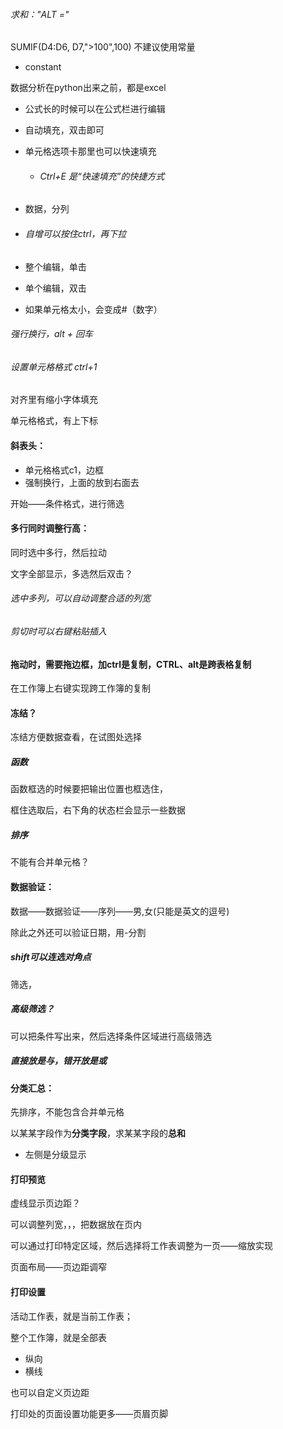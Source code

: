###### 求和："ALT =" 

SUMIF(D4:D6, D7,">100",100) 不建议使用常量

- constant

数据分析在python出来之前，都是excel

- 公式长的时候可以在公式栏进行编辑

- 自动填充，双击即可

- 单元格选项卡那里也可以快速填充

  - ###### Ctrl+E 是“快速填充”的快捷方式

- 数据，分列

- ###### 自增可以按住ctrl，再下拉

- 整个编辑，单击
- 单个编辑，双击

- 如果单元格太小，会变成#（数字）



###### 强行换行，alt + 回车

###### 设置单元格格式 ctrl+1

对齐里有缩小字体填充

单元格格式，有上下标

#### 斜表头：

- 单元格格式c1，边框
- 强制换行，上面的放到右面去

开始——条件格式，进行筛选

#### 多行同时调整行高：

同时选中多行，然后拉动

文字全部显示，多选然后双击？

###### 选中多列，可以自动调整合适的列宽

###### 剪切时可以右键粘贴插入

#### 拖动时，需要拖边框，加ctrl是复制，CTRL、alt是跨表格复制

在工作簿上右键实现跨工作簿的复制



#### 冻结？

冻结方便数据查看，在试图处选择

##### 函数

函数框选的时候要把输出位置也框选住，

框住选取后，右下角的状态栏会显示一些数据

##### 排序

不能有合并单元格？

#### 数据验证：

数据——数据验证——序列——男,女(只能是英文的逗号)

除此之外还可以验证日期，用-分割



##### shift可以连选对角点

筛选，

##### 高级筛选？

可以把条件写出来，然后选择条件区域进行高级筛选

##### 直接放是与，错开放是或



#### 分类汇总：

先排序，不能包含合并单元格

以某某字段作为**分类字段**，求某某字段的**总和**

- 左侧是分级显示



#### 打印预览

虚线显示页边距？

可以调整列宽，，，把数据放在页内

可以通过打印特定区域，然后选择将工作表调整为一页——缩放实现

页面布局——页边距调窄



#### 打印设置

活动工作表，就是当前工作表；

整个工作簿，就是全部表

- 纵向
- 横线

也可以自定义页边距

打印处的页面设置功能更多——页眉页脚
